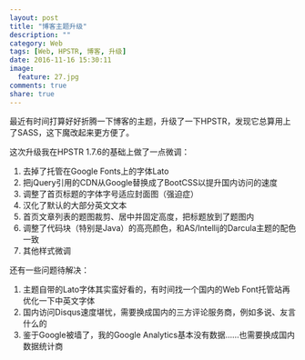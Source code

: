```yaml
---
layout: post
title: "博客主题升级"
description: ""
category: Web
tags: [Web, HPSTR, 博客, 升级]
date: 2016-11-16 15:30:11
image:
  feature: 27.jpg
comments: true
share: true
---
```


最近有时间打算好好折腾一下博客的主题，升级了一下HPSTR，发现它总算用上了SASS，这下魔改起来更方便了。

这次升级我在HPSTR 1.7.6的基础上做了一点微调：

1. 去掉了托管在Google Fonts上的字体Lato
2. 把jQuery引用的CDN从Google替换成了BootCSS以提升国内访问的速度
3. 调整了首页标题的字体字号适应封面图（强迫症）
4. 汉化了默认的大部分英文文本
5. 首页文章列表的题图裁剪、居中并固定高度，把标题放到了题图内
6. 调整了代码块（特别是Java）的高亮颜色，和AS/Intellij的Darcula主题的配色一致
7. 其他样式微调

还有一些问题待解决：

1. 主题自带的Lato字体其实蛮好看的，有时间找一个国内的Web Font托管站再优化一下中英文字体
2. 国内访问Disqus速度堪忧，需要换成国内的三方评论服务商，例如多说、友言什么的
3. 鉴于Google被墙了，我的Google Analytics基本没有数据……也需要换成国内数据统计商

